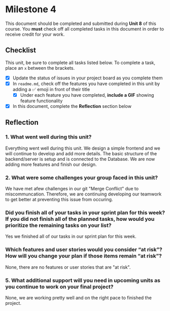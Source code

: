 # Milestone 4

This document should be completed and submitted during **Unit 8** of this course. You **must** check off all completed tasks in this document in order to receive credit for your work.

## Checklist

This unit, be sure to complete all tasks listed below. To complete a task, place an `x` between the brackets.

- [x] Update the status of issues in your project board as you complete them
- [x] In `readme.md`, check off the features you have completed in this unit by adding a ✅ emoji in front of their title
  - [x] Under each feature you have completed, **include a GIF** showing feature functionality
- [X] In this document, complete the **Reflection** section below

## Reflection

### 1. What went well during this unit?

Everything went well during this unit. We design a simple frontend and we will continue to develop and add more details. The basic structure of the backend/server is setup and is connected to the Database. We are now adding more features and finish our design.

### 2. What were some challenges your group faced in this unit?

We have met afew challenges in our git "Merge Conflict" due to miscommuncation. Therefore, we are continuing developing our teamwork to get better at preventing this issue from occuring. 

### Did you finish all of your tasks in your sprint plan for this week? If you did not finish all of the planned tasks, how would you prioritize the remaining tasks on your list?

Yes we finished all of our tasks in our sprint plan for this week.

### Which features and user stories would you consider “at risk”? How will you change your plan if those items remain “at risk”?

None, there are no features or user stories that are "at risk".

### 5. What additional support will you need in upcoming units as you continue to work on your final project?

None, we are working pretty well and on the right pace to finished the project.
